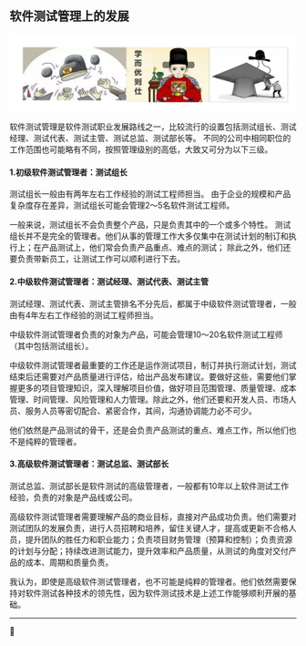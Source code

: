 

## 软件测试管理上的发展

![](resFiles/r3/学而优则仕.png)

软件测试管理是软件测试职业发展路线之一，比较流行的设置包括测试组长、测试经理、测试代表、测试主管、测试总监、测试部长等。
不同的公司中相同职位的工作范围也可能略有不同，按照管理级别的高低，大致又可分为以下三级。


#### 1.初级软件测试管理者：测试组长

测试组长一般由有两年左右工作经验的测试工程师担当。
由于企业的规模和产品复杂度存在差异，测试组长可能会管理2～5名软件测试工程师。

一般来说，测试组长不会负责整个产品，只是负责其中的一个或多个特性。
测试组长并不是完全的管理者。他们从事的管理工作大多仅集中在测试计划的制订和执行上；在产品测试上，他们常会负责产品重点、难点的测试；
除此之外，他们还要负责带新员工，让测试工作可以顺利进行下去。

#### 2.中级软件测试管理者：测试经理、测试代表、测试主管

测试经理、测试代表、测试主管排名不分先后，都属于中级软件测试管理者，一般由有4年左右工作经验的测试工程师担当。

中级软件测试管理者负责的对象为产品，可能会管理10～20名软件测试工程师（其中包括测试组长）。

中级软件测试管理者最重要的工作还是运作测试项目，制订并执行测试计划，测试结束后还需要对产品质量进行评估，给出产品发布建议。要做好这些，需要他们掌握更多的项目管理知识，深入理解项目价值，做好项目范围管理、质量管理、成本管理、时间管理、风险管理和人力管理。除此之外，他们还要和开发人员、市场人员、服务人员等密切配合、紧密合作，其间，沟通协调能力必不可少。

他们依然是产品测试的骨干，还是会负责产品测试的重点、难点工作，所以他们也不是纯粹的管理者。

#### 3.高级软件测试管理者：测试总监、测试部长

测试总监、测试部长是软件测试的高级管理者，一般都有10年以上软件测试工作经验，负责的对象是产品线或公司。

高级软件测试管理者需要理解产品的商业目标，直接对产品成功负责。他们需要对测试团队的发展负责，进行人员招聘和培养，留住关键人才，提高或更新不合格人员，提升团队的胜任力和职业能力；负责项目财务管理（预算和控制）；负责资源的计划与分配；持续改进测试能力，提升效率和产品质量，从测试的角度对交付产品的成本、周期和质量负责。

我认为，即使是高级软件测试管理者，也不可能是纯粹的管理者。他们依然需要保持对软件测试各种技术的领先性，因为软件测试技术是上述工作能够顺利开展的基础。

* * *
:bug: 
